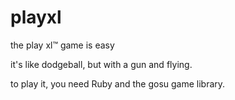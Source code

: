 playxl
======

the play xl™ game is easy

it's like dodgeball, but with a gun and flying. 

to play it, you need Ruby and the gosu game library.

